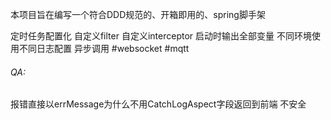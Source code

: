 本项目旨在编写一个符合DDD规范的、开箱即用的、spring脚手架

定时任务配置化
自定义filter
自定义interceptor
启动时输出全部变量
不同环境使用不同日志配置
异步调用
#websocket
#mqtt

###### QA:

报错直接以errMessage为什么不用CatchLogAspect字段返回到前端 不安全